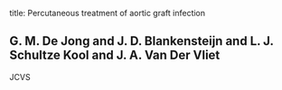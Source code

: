 title: Percutaneous treatment of aortic graft infection

## G. M. De Jong and J. D. Blankensteijn and L. J. Schultze Kool and J. A. Van Der Vliet
JCVS

